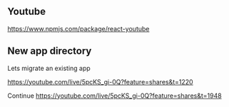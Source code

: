 ## Youtube

https://www.npmjs.com/package/react-youtube

## New app directory

Lets migrate an existing app

https://youtube.com/live/5pcKS_gi-0Q?feature=shares&t=1220

Continue
https://youtube.com/live/5pcKS_gi-0Q?feature=shares&t=1948
